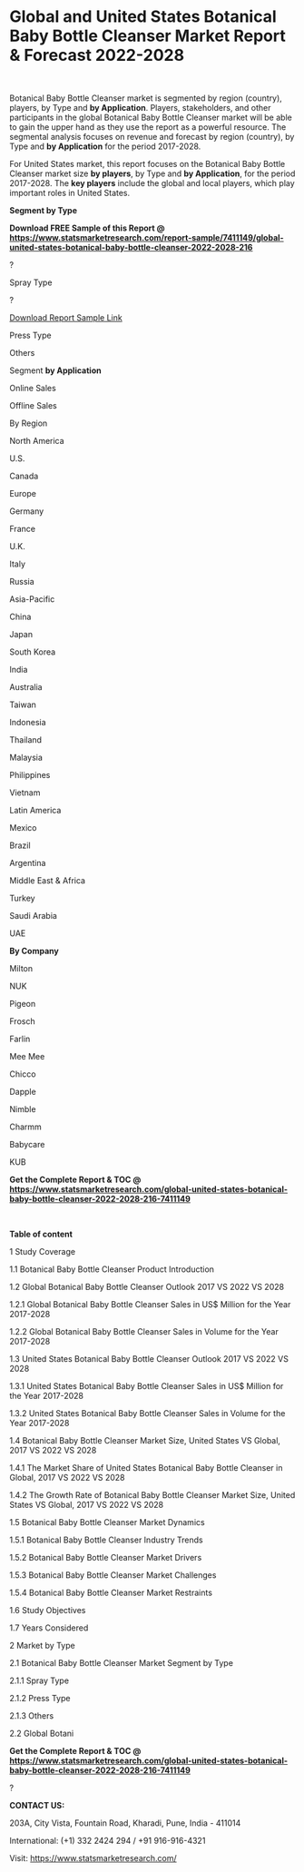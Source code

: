 <h1>Global and United States Botanical Baby Bottle Cleanser Market Report & Forecast 2022-2028</h1><br/><p>Botanical Baby Bottle Cleanser market is segmented by region (country), players, by Type and <strong>by Application</strong>. Players, stakeholders, and other participants in the global Botanical Baby Bottle Cleanser market will be able to gain the upper hand as they use the report as a powerful resource. The segmental analysis focuses on revenue and forecast by region (country), by Type and <strong>by Application</strong> for the period 2017-2028.</p>
 
 
 
 <p>For United States market, this report focuses on the Botanical Baby Bottle Cleanser market size <strong>by players</strong>, by Type and <strong>by Application</strong>, for the period 2017-2028. The <strong>key players</strong> include the global and local players, which play important roles in United States.</p>
 
 
 
 <p><strong>Segment by Type</strong></p>
 
 
 
 <div><b>Download FREE Sample of this Report @ <a href="https://www.statsmarketresearch.com/download-free-sample/7411149/global-united-states-botanical-baby-bottle-cleanser-2022-2028-216">https://www.statsmarketresearch.com/report-sample/7411149/global-united-states-botanical-baby-bottle-cleanser-2022-2028-216</a></b></div>
 
 
 
 <p>? </p>
 
 
 
 <p>Spray Type</p>
 
 
 
 <p>? </p>
 
 
 
 <p><a href="https://www.statsmarketresearch.com/download-free-sample/7411149/global-united-states-botanical-baby-bottle-cleanser-2022-2028-216">Download Report Sample Link</a></p>
 
 
 
 <p>Press Type</p>
 
 
 
 <p>Others</p>
 
 
 
 <p>Segment <strong>by Application</strong></p>
 
 
 
 <p>Online Sales</p>
 
 
 
 <p>Offline Sales</p>
 
 
 
 <p>By Region</p>
 
 
 
 <p>North America</p>
 
 
 
 <p>U.S.</p>
 
 
 
 <p>Canada</p>
 
 
 
 <p>Europe</p>
 
 
 
 <p>Germany</p>
 
 
 
 <p>France</p>
 
 
 
 <p>U.K.</p>
 
 
 
 <p>Italy</p>
 
 
 
 <p>Russia</p>
 
 
 
 <p>Asia-Pacific</p>
 
 
 
 <p>China</p>
 
 
 
 <p>Japan</p>
 
 
 
 <p>South Korea</p>
 
 
 
 <p>India</p>
 
 
 
 <p>Australia</p>
 
 
 
 <p>Taiwan</p>
 
 
 
 <p>Indonesia</p>
 
 
 
 <p>Thailand</p>
 
 
 
 <p>Malaysia</p>
 
 
 
 <p>Philippines</p>
 
 
 
 <p>Vietnam</p>
 
 
 
 <p>Latin America</p>
 
 
 
 <p>Mexico</p>
 
 
 
 <p>Brazil</p>
 
 
 
 <p>Argentina</p>
 
 
 
 <p>Middle East & Africa</p>
 
 
 
 <p>Turkey</p>
 
 
 
 <p>Saudi Arabia</p>
 
 
 
 <p>UAE</p>
 
 
 
 <p><strong>By Company</strong></p>
 
 
 
 <p>Milton</p>
 
 
 
 <p>NUK</p>
 
 
 
 <p>Pigeon</p>
 
 
 
 <p>Frosch</p>
 
 
 
 <p>Farlin</p>
 
 
 
 <p>Mee Mee</p>
 
 
 
 <p>Chicco</p>
 
 
 
 <p>Dapple</p>
 
 
 
 <p>Nimble</p>
 
 
 
 <p>Charmm</p>
 
 
 
 <p>Babycare</p>
 
 
 
 <p>KUB</p>
 
 
 
 <div><b>Get the Complete Report & TOC @ <a href="https://www.statsmarketresearch.com/global-united-states-botanical-baby-bottle-cleanser-2022-2028-216-7411149">https://www.statsmarketresearch.com/global-united-states-botanical-baby-bottle-cleanser-2022-2028-216-7411149</a></b></div>
 
 
 
 <p><br />
 
 <b>Table of content</b></p>
 
 
 
 <p>1 Study Coverage<br />
 
 1.1 Botanical Baby Bottle Cleanser Product Introduction<br />
 
 1.2 Global Botanical Baby Bottle Cleanser Outlook 2017 VS 2022 VS 2028<br />
 
 1.2.1 Global Botanical Baby Bottle Cleanser Sales in US$ Million for the Year 2017-2028<br />
 
 1.2.2 Global Botanical Baby Bottle Cleanser Sales in Volume for the Year 2017-2028<br />
 
 1.3 United States Botanical Baby Bottle Cleanser Outlook 2017 VS 2022 VS 2028<br />
 
 1.3.1 United States Botanical Baby Bottle Cleanser Sales in US$ Million for the Year 2017-2028<br />
 
 1.3.2 United States Botanical Baby Bottle Cleanser Sales in Volume for the Year 2017-2028<br />
 
 1.4 Botanical Baby Bottle Cleanser Market Size, United States VS Global, 2017 VS 2022 VS 2028<br />
 
 1.4.1 The Market Share of United States Botanical Baby Bottle Cleanser in Global, 2017 VS 2022 VS 2028<br />
 
 1.4.2 The Growth Rate of Botanical Baby Bottle Cleanser Market Size, United States VS Global, 2017 VS 2022 VS 2028<br />
 
 1.5 Botanical Baby Bottle Cleanser Market Dynamics<br />
 
 1.5.1 Botanical Baby Bottle Cleanser Industry Trends<br />
 
 1.5.2 Botanical Baby Bottle Cleanser Market Drivers<br />
 
 1.5.3 Botanical Baby Bottle Cleanser Market Challenges<br />
 
 1.5.4 Botanical Baby Bottle Cleanser Market Restraints<br />
 
 1.6 Study Objectives<br />
 
 1.7 Years Considered<br />
 
 2 Market by Type<br />
 
 2.1 Botanical Baby Bottle Cleanser Market Segment by Type<br />
 
 2.1.1 Spray Type<br />
 
 2.1.2 Press Type<br />
 
 2.1.3 Others<br />
 
 2.2 Global Botani</p>
 
 
 
 <div><b>Get the Complete Report & TOC @ <a href="https://www.statsmarketresearch.com/global-united-states-botanical-baby-bottle-cleanser-2022-2028-216-7411149">https://www.statsmarketresearch.com/global-united-states-botanical-baby-bottle-cleanser-2022-2028-216-7411149</a></b></div>
 
 
 
 <p>? </p>
 
 
 
 <p><b>CONTACT US:</b><br />
 
 203A, City Vista, Fountain Road, Kharadi, Pune, India - 411014<br />
 
 International: (+1) 332 2424 294 / +91 916-916-4321<br />
 
 Visit: <a href="https://www.statsmarketresearch.com/">https://www.statsmarketresearch.com/</a></p>